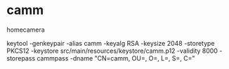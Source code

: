 # camm
homecamera

keytool -genkeypair -alias camm -keyalg RSA -keysize 2048 -storetype PKCS12 -keystore src/main/resources/keystore/camm.p12 -validity 8000 -storepass cammpass -dname "CN=camm, OU=, O=, L=, S=, C=" 
